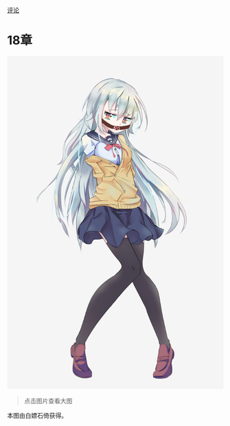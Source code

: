 [评论](https://github.com/SCLeoX/Wearable-Technology/issues/124)

# 18章
![](./18章_low.jpg)

> 点击图片查看大图

本图由白嫖石倚获得。

